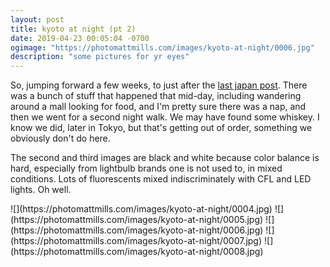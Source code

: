 ```yaml
---
layout: post
title: kyoto at night (pt 2)
date: 2019-04-23 00:05:04 -0700
ogimage: "https://photomattmills.com/images/kyoto-at-night/0006.jpg"
description: "some pictures for yr eyes"
---
```


So, jumping forward a few weeks, to just after the [last japan post](https://matt.pictures/2018/11/07/fushimi-inari-shrine.html). There was a bunch of stuff that happened that mid-day, including wandering around a mall looking for food, and I'm pretty sure there was a nap, and then we went for a second night walk. We may have found some whiskey. I know we did, later in Tokyo, but that's getting out of order, something we obviously don't do here.

The second and third images are black and white because color balance is hard, especially from lightbulb brands one is not used to, in mixed conditions. Lots of fluorescents mixed indiscriminately with CFL and LED lights. Oh well. 

<span style="display:block;" class="center">
  ![](https://photomattmills.com/images/kyoto-at-night/0004.jpg)
<span class="caption"></span>
![](https://photomattmills.com/images/kyoto-at-night/0005.jpg)
<span class="caption"></span>
![](https://photomattmills.com/images/kyoto-at-night/0006.jpg)
<span class="caption"></span>
![](https://photomattmills.com/images/kyoto-at-night/0007.jpg)
<span class="caption"></span>
![](https://photomattmills.com/images/kyoto-at-night/0008.jpg)
<span class="caption"></span>
</span>
